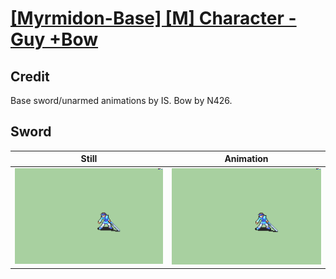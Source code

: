 # [\[Myrmidon-Base\] \[M\] Character - Guy +Bow](../)

## Credit

Base sword/unarmed animations by IS.
Bow by N426.
	
## Sword

| Still | Animation |
| :---: | :-------: |
| ![Sword still](./Sword_000.png) | ![Sword animation](./Sword.gif) |
